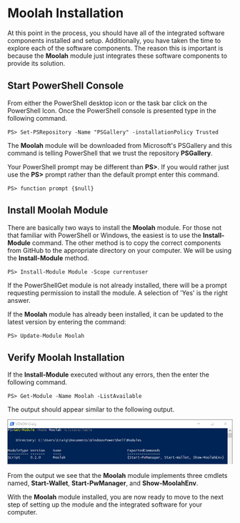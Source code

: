 # Moolah Installation

At this point in the process, you should have all of the integrated software components installed and setup.  Additionally, you have taken the time to explore each of the software components. The reason this is important is because the **Moolah** module just integrates these software components to provide its solution.

## Start PowerShell Console

From either the PowerShell desktop icon or the task bar click on the PowerShell Icon.  Once the PowerShell console is presented type in the following command.

    PS> Set-PSRepository -Name "PSGallery" -installationPolicy Trusted

The **Moolah** module will be downloaded from Microsoft's PSGallery and this command is telling PowerShell that we trust the repository **PSGallery**.

Your PowerShell prompt may be different than **PS>**.  If you would rather just use the **PS>** prompt rather than the default prompt enter this command.

    PS> function prompt {$null}

## Install Moolah Module

There are basically two ways to install the **Moolah** module.  For those not that familiar with PowerShell or Windows, the easiest is to use the **Install-Module** command. The other method is to copy the correct components from GitHub to the appropriate directory on your computer.  We will be using the **Install-Module** method.

    PS> Install-Module Module -Scope currentuser

If the PowerShellGet module is not already installed, there will be a prompt requesting permission to install the module. A selection of 'Yes' is the right answer.

If the **Moolah** module has already been installed, it can be updated to the latest version by entering the command:

    PS> Update-Module Moolah

## Verify Moolah Installation

If the **Install-Module** executed without any errors, then the enter the following command.

    PS> Get-Module -Name Moolah -ListAvailable

The output should appear similar to the following output.

[![MoolahMod](images/MoolahMod.png)](images/MoolahMod.png)

From the output we see that the **Moolah** module implements three cmdlets named, **Start-Wallet**, **Start-PwManager**, and **Show-MoolahEnv**.

With the **Moolah** module installed, you are now ready to move to the next step of setting up the module and the integrated software for your computer.